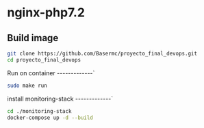 nginx-php7.2
==========
Build image
-----------

```bash
git clone https://github.com/Basermc/proyecto_final_devops.git
cd proyecto_final_devops

````

Run on container
-------------`
```bash
sudo make run
```

install monitoring-stack
-------------`
```bash
cd ./monitoring-stack
docker-compose up -d --build
```